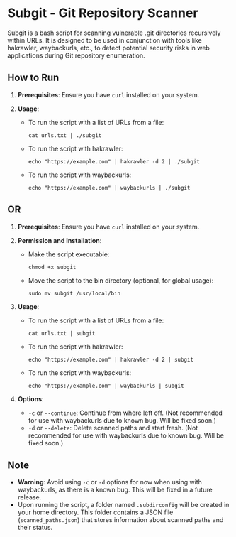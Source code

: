 # Subgit - Git Repository Scanner

Subgit is a bash script for scanning vulnerable .git directories recursively within URLs. It is designed to be used in conjunction with tools like hakrawler, waybackurls, etc., to detect potential security risks in web applications during Git repository enumeration.

## How to Run

1. **Prerequisites**: Ensure you have `curl` installed on your system.
   
2. **Usage**:
   
   - To run the script with a list of URLs from a file:
     ```
     cat urls.txt | ./subgit
     ```

   - To run the script with hakrawler:
     ```
     echo "https://example.com" | hakrawler -d 2 | ./subgit
     ```

   - To run the script with waybackurls:
     ```
     echo "https://example.com" | waybackurls | ./subgit
     ```

## OR 

1. **Prerequisites**: Ensure you have `curl` installed on your system.

2. **Permission and Installation**:
   
   - Make the script executable:
     ```
     chmod +x subgit
     ```

   - Move the script to the bin directory (optional, for global usage):
     ```
     sudo mv subgit /usr/local/bin
     ```

3. **Usage**:
   
   - To run the script with a list of URLs from a file:
     ```
     cat urls.txt | subgit
     ```

   - To run the script with hakrawler:
     ```
     echo "https://example.com" | hakrawler -d 2 | subgit
     ```

   - To run the script with waybackurls:
     ```
     echo "https://example.com" | waybackurls | subgit
     ```


3. **Options**:

   - `-c` or `--continue`: Continue from where left off. (Not recommended for use with waybackurls due to known bug. Will be fixed soon.)
   - `-d` or `--delete`: Delete scanned paths and start fresh. (Not recommended for use with waybackurls due to known bug. Will be fixed soon.)

## Note

- **Warning**: Avoid using `-c` or `-d` options for now when using with waybackurls, as there is a known bug. This will be fixed in a future release.
- Upon running the script, a folder named `.subdirconfig` will be created in your home directory. This folder contains a JSON file (`scanned_paths.json`) that stores information about scanned paths and their status.

